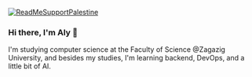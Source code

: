 [![ReadMeSupportPalestine](https://raw.githubusercontent.com/Safouene1/support-palestine-banner/master/banner-support.svg)](https://techforpalestine.org/learn-more)
### Hi there, I'm Aly 👋
I'm studying computer science at the Faculty of Science @Zagazig University, and besides my studies, I'm learning backend, DevOps, and a little bit of AI.

